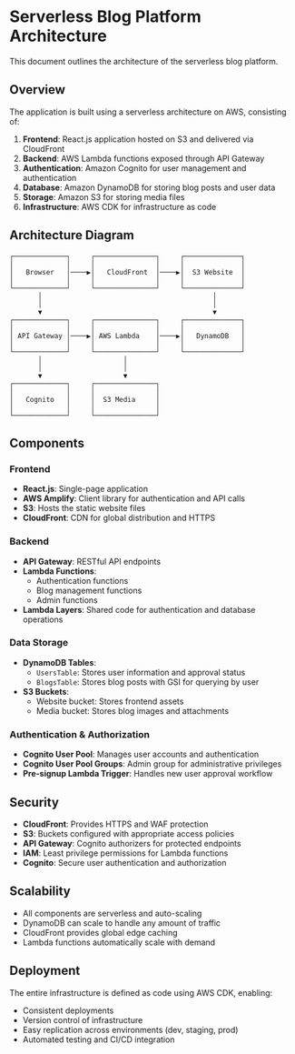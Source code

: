 # Serverless Blog Platform Architecture

This document outlines the architecture of the serverless blog platform.

## Overview

The application is built using a serverless architecture on AWS, consisting of:

1. **Frontend**: React.js application hosted on S3 and delivered via CloudFront
2. **Backend**: AWS Lambda functions exposed through API Gateway
3. **Authentication**: Amazon Cognito for user management and authentication
4. **Database**: Amazon DynamoDB for storing blog posts and user data
5. **Storage**: Amazon S3 for storing media files
6. **Infrastructure**: AWS CDK for infrastructure as code

## Architecture Diagram

```
┌─────────────┐     ┌───────────────┐     ┌──────────────┐
│             │     │               │     │              │
│   Browser   │────▶│   CloudFront  │────▶│  S3 Website  │
│             │     │               │     │              │
└─────────────┘     └───────────────┘     └──────────────┘
       │                                          │
       │                                          │
       ▼                                          ▼
┌─────────────┐     ┌───────────────┐     ┌──────────────┐
│             │     │               │     │              │
│ API Gateway │────▶│ AWS Lambda    │────▶│   DynamoDB   │
│             │     │               │     │              │
└─────────────┘     └───────────────┘     └──────────────┘
       │                    │
       │                    │
       ▼                    ▼
┌─────────────┐     ┌───────────────┐
│             │     │               │
│   Cognito   │     │  S3 Media     │
│             │     │               │
└─────────────┘     └───────────────┘
```

## Components

### Frontend

- **React.js**: Single-page application
- **AWS Amplify**: Client library for authentication and API calls
- **S3**: Hosts the static website files
- **CloudFront**: CDN for global distribution and HTTPS

### Backend

- **API Gateway**: RESTful API endpoints
- **Lambda Functions**:
  - Authentication functions
  - Blog management functions
  - Admin functions
- **Lambda Layers**: Shared code for authentication and database operations

### Data Storage

- **DynamoDB Tables**:
  - `UsersTable`: Stores user information and approval status
  - `BlogsTable`: Stores blog posts with GSI for querying by user
- **S3 Buckets**:
  - Website bucket: Stores frontend assets
  - Media bucket: Stores blog images and attachments

### Authentication & Authorization

- **Cognito User Pool**: Manages user accounts and authentication
- **Cognito User Pool Groups**: Admin group for administrative privileges
- **Pre-signup Lambda Trigger**: Handles new user approval workflow

## Security

- **CloudFront**: Provides HTTPS and WAF protection
- **S3**: Buckets configured with appropriate access policies
- **API Gateway**: Cognito authorizers for protected endpoints
- **IAM**: Least privilege permissions for Lambda functions
- **Cognito**: Secure user authentication and authorization

## Scalability

- All components are serverless and auto-scaling
- DynamoDB can scale to handle any amount of traffic
- CloudFront provides global edge caching
- Lambda functions automatically scale with demand

## Deployment

The entire infrastructure is defined as code using AWS CDK, enabling:
- Consistent deployments
- Version control of infrastructure
- Easy replication across environments (dev, staging, prod)
- Automated testing and CI/CD integration
